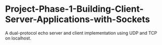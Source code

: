 # Project-Phase-1-Building-Client-Server-Applications-with-Sockets
A dual-protocol echo server and client implementation using UDP and TCP on localhost. 

